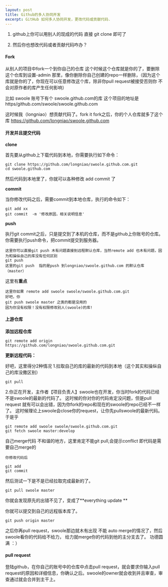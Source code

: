 ```yaml
---
layout: post
title: Github的多人协同开发
excerpt: GitHub 如何多人协同开发，更改代码或贡献代码.
---
```


1. github上你可以用别人的现成的代码
直接 git clone 即可了

2. 然后你也想改代码或者贡献代码咋办？

#### Fork

从别人的项目中fork一个到你自己的仓库
这个时候这个仓库就是你的了，要删除这个仓库到设置-admin 那里，像你删除你自己创建的repo一样删除，（因为这个库就是你的了，你现在可以任意修改这个库，除非你pull request被接受否则你 不会对原作者的库产生任何影响）

比如 swoole 账号下有个 swoole.github.com的库
这个项目的地址是https/github.com/swoole/swoole.github.com

这时候我（longniao）想贡献代码了。fork it
fork之后，你的个人仓库就多了这个库
https://github.com/longniao/swoole.github.com

#### 开发并且提交代码

**clone**

首先要从github上下载代码到本地，你需要执行如下命令：

    git clone https://github.com/longniao/swoole.github.com.git 
    cd swoole.github.com

然后代码到本地里了，你就可以各种修改  add commit 了

**commit**

当你修改代码之后，需要commit到本地仓库，执行的命令如下：

    git add xx
    git commit  -m '修改原因，相关说明信息'



**push**

执行git commit之后，只是提交到了本机的仓库，而不是github上你账号的仓库。你需要执行push命令，把commit提交到服务器。

    这里你可以直接git push 木有问题直接到远程默认仓库，当然remote add 也木有问题，因为和操纵自己的库没有任何区别
    git push
    这里的git push  指的是push 到longniao/swoole.github.com 的默认仓库（master）

这里有**重点**

    这里你如果 remote add swoole swoole/swoole.github.com.git
    好吧，你 
    git push swoole master 之类的都是没用的
    因为你没有权限！没有权限修改别人(swoole)的库!
    
    
    
    
#### 上游仓库
**添加远程仓库**

    git remote add origin https://github.com/longniao/swoole.github.com.git 

**更新远程代码：**

好吧，这里得分2种情况
1.拉取自己的库的最新的代码到本地（这个其实和操纵自己的库没撒区别）

    git pull 

2.你正在开发，主作者【项目负责人】swoole也在开发，你当时fork的代码已经不是swoole的最新的代码了。
 这时候的你对你的代码肯定没问题，但是pull request 就有可以会出错，因为你fork的repo和现在的swoole的repo已经不一样了。
 这时候理论上swoole会close你的request，让你先pullswoole的最新代码。
 于是乎

    git remote add swoole swoole/swoole.github.com.git
    git fetch swoole master:develop

自己merge代码 不和谐的地方，这里肯定不能git pull,会提示conflict 即代码是需要自己merge的
    
    你修改代码后
    
    git add 
    git commit

然后测试一下是不是已经拉取完成最新的了。

    git pull swoole master 

你就会发现原先的出错不见了，变成了**everything update   **
    
你就可以提交到自己的远程版本库了。

    git push origin master
    
之后你再pull request，swoole那边就木有出现 不能 auto merge的情况了，然后swoole看你的代码给不给力，
给力就merge你的代码到他的主分支去了。
功德圆满 ：）



#### pull request

登陆github，在你自己的账号中的仓库中点击pull request，就会要求你输入pull request的原因和详细信息，你确认之后。swoole的owner就会收到并且审查，审查通过就会合并到主干上。

